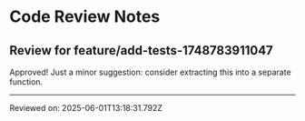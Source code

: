 # Code Review Notes

## Review for feature/add-tests-1748783911047

Approved! Just a minor suggestion: consider extracting this into a separate function.

---
Reviewed on: 2025-06-01T13:18:31.792Z